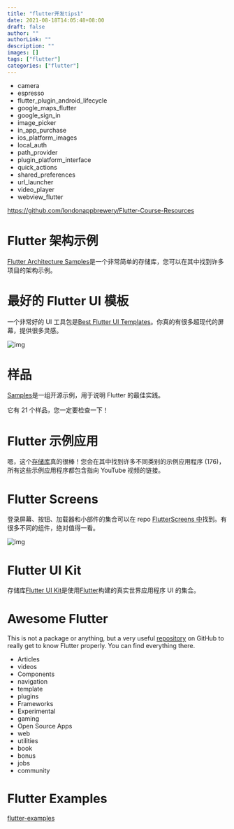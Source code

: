 ```yaml
---
title: "flutter开发tips1"
date: 2021-08-18T14:05:48+08:00
draft: false
author: ""
authorLink: ""
description: ""
images: []
tags: ["flutter"]
categories: ["flutter"]
---
```




- camera
- espresso
- flutter_plugin_android_lifecycle
- google_maps_flutter
- google_sign_in
- image_picker
- in_app_purchase
- ios_platform_images
- local_auth
- path_provider
- plugin_platform_interface
- quick_actions
- shared_preferences
- url_launcher
- video_player
- webview_flutter

https://github.com/londonappbrewery/Flutter-Course-Resources

# Flutter 架构示例

[Flutter Architecture Samples](https://github.com/brianegan/flutter_architecture_samples)是一个非常简单的存储库，您可以在其中找到许多项目的架构示例。

# 最好的 Flutter UI 模板

一个非常好的 UI 工具包是[Best Flutter UI Templates](https://github.com/mitesh77/Best-Flutter-UI-Templates)。你真的有很多超现代的屏幕，提供很多灵感。

![img](https://miro.medium.com/max/28/0*pr2zl90pwzvmat8X?q=20)

# 样品

[Samples](https://github.com/flutter/samples)是一组开源示例，用于说明 Flutter 的最佳实践。

它有 21 个样品，您一定要检查一下！

# Flutter 示例应用

嗯，这个[存储库](https://github.com/iampawan/FlutterExampleApps)真的很棒！您会在其中找到许多不同类别的示例应用程序 (176)，所有这些示例应用程序都包含指向 YouTube 视频的链接。

# Flutter Screens

登录屏幕、按钮、加载器和小部件的集合可以在 repo [FlutterScreens 中](https://github.com/samarthagarwal/FlutterScreens)找到。有很多不同的组件，绝对值得一看。

![img](https://miro.medium.com/max/60/0*BwIIOMy-ftwnOdgv?q=20)

# Flutter UI Kit

存储库[Flutter UI Kit](https://github.com/iampawan/Flutter-UI-Kit)是使用[Flutter](https://github.com/iampawan/Flutter-UI-Kit)构建的真实世界应用程序 UI 的集合。

# Awesome Flutter

This is not a package or anything, but a very useful [repository](https://github.com/Solido/awesome-flutter#plugins) on GitHub to really get to know Flutter properly. You can find everything there.

- Articles
- videos
- Components
- navigation
- template
- plugins
- Frameworks
- Experimental
- gaming
- Open Source Apps
- web
- utilities
- book
- bonus
- jobs
- community

# Flutter Examples

[flutter-examples](https://github.com/TakeoffAndroid/flutter-examples?utm_source=android-arsenal.com&utm_medium=referral&utm_campaign=7486) 